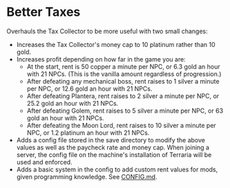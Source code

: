 # Better Taxes
Overhauls the Tax Collector to be more useful with two small changes:
* Increases the Tax Collector's money cap to 10 platinum rather than 10 gold.
* Increases profit depending on how far in the game you are:
    * At the start, rent is 50 copper a minute per NPC, or 6.3 gold an hour with 21 NPCs. (This is the vanilla amount regardless of progression.)
    * After defeating any mechanical boss, rent raises to 1 silver a minute per NPC, or 12.6 gold an hour with 21 NPCs.
    * After defeating Plantera, rent raises to 2 silver a minute per NPC, or 25.2 gold an hour with 21 NPCs.
    * After defeating Golem, rent raises to 5 silver a minute per NPC, or 63 gold an hour with 21 NPCs.
    * After defeating the Moon Lord, rent raises to 10 silver a minute per NPC, or 1.2 platinum an hour with 21 NPCs.
* Adds a config file stored in the save directory to modify the above values as well as the paycheck rate and money cap. When joining a server, the config file on the machine's installation of Terraria will be used and enforced.
* Adds a basic system in the config to add custom rent values for mods, given programming knowledge. See [CONFIG.md](https://github.com/atenfyr/bettertaxes/blob/master/CONFIG.md).
